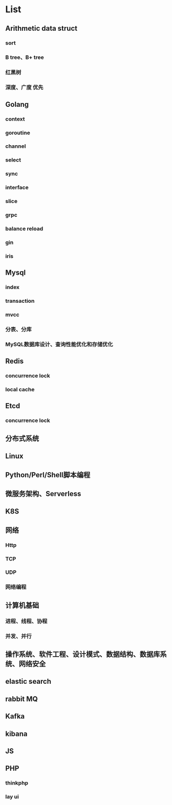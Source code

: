 # List

## Arithmetic data struct
### sort
### B tree、B+ tree
### 红黑树
### 深度、广度 优先

## Golang
### context
### goroutine
### channel
### select
### sync
### interface
### slice
### grpc
### balance reload
### gin
### iris

## Mysql 
### index
### transaction
### mvcc
### 分表、分库
### MySQL数据库设计、查询性能优化和存储优化

## Redis
### concurrence lock
### local cache

## Etcd
### concurrence lock

## 分布式系统

## Linux

## Python/Perl/Shell脚本编程

## 微服务架构、Serverless

## K8S

## 网络
### Http
### TCP
### UDP
### 网络编程

## 计算机基础
### 进程、线程、协程
### 并发、并行

## 操作系统、软件工程、设计模式、数据结构、数据库系统、网络安全

## elastic search

## rabbit MQ

## Kafka

## kibana

## JS

## PHP
### thinkphp
### lay ui

## 






